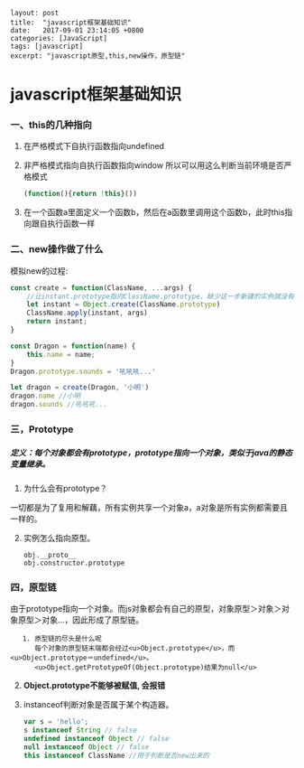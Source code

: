 ```
layout: post
title:  "javascript框架基础知识"
date:   2017-09-01 23:14:05 +0800
categories: [JavaScript]
tags: [javascript] 
excerpt: "javascript原型,this,new操作，原型链"
```

# javascript框架基础知识





### 一、this的几种指向

1. 在严格模式下自执行函数指向undefined

2. 非严格模式指向自执行函数指向window
   所以可以用这么判断当前环境是否严格模式

   ```javascript
   (function(){return !this}())
   ```

3. 在一个函数a里面定义一个函数b，然后在a函数里调用这个函数b，此时this指向跟自执行函数一样

### 二、new操作做了什么

模拟new的过程:

```javascript
const create = function(ClassName, ...args) {
    //让instant.prototype指向ClassName.prototype，缺少这一步新建的实例就没有ClassName原型
    let instant = Object.create(ClassName.prototype)
    ClassName.apply(instant, args)
    return instant;
}

const Dragon = function(name) {
    this.name = name;
}
Dragon.prototype.sounds = '吼吼吼...'

let dragon = create(Dragon, '小明')	
dragon.name //小明
dragon.sounds //吼吼吼...
```

### 三，Prototype

##### 定义：每个对象都会有prototype，prototype指向一个对象，类似于java的静态变量继承。

1. 为什么会有prototype？

一切都是为了复用和解藕，所有实例共享一个对象a，a对象是所有实例都需要且一样的。

2. 实例怎么指向原型。

   ```
   obj.__proto__
   obj.constructor.prototype
   ```

   

### 四，原型链

由于prototype指向一个对象。而js对象都会有自己的原型，对象原型＞对象＞对象原型＞对象...，因此形成了原型链。

       1. 原型链的尽头是什么呢
          每个对象的原型链末端都会经过<u>Object.prototype</u>，而<u>Object.prototype＝undefined</u>。
          <u>Object.getPrototypeOf(Object.prototype)结果为null</u>

2. **Object.prototype不能够被赋值, 会报错**

3. instanceof判断对象是否属于某个构造器。

   [^注意]: 1. 只要一个对象的原型不是`null`，`instanceof`运算符的判断就不会失真；2. 对于`undefined`和`null`，`instanceOf`运算符总是返回`false`； 3. instanceof不适用原始类型的值。

   ```js
   var s = 'hello';
   s instanceof String // false
   undefined instanceof Object // false
   null instanceof Object // false
   this instanceof ClassName //用于判断是否new出来的
   ```

   

   

